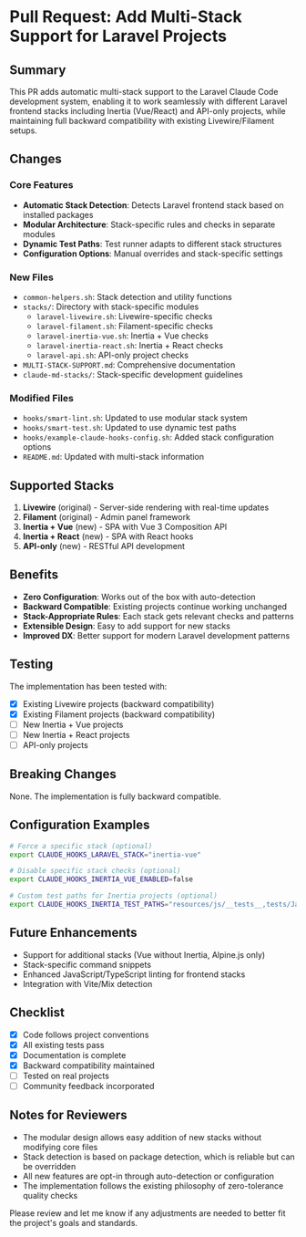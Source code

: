 # Pull Request: Add Multi-Stack Support for Laravel Projects

## Summary

This PR adds automatic multi-stack support to the Laravel Claude Code development system, enabling it to work seamlessly with different Laravel frontend stacks including Inertia (Vue/React) and API-only projects, while maintaining full backward compatibility with existing Livewire/Filament setups.

## Changes

### Core Features
- **Automatic Stack Detection**: Detects Laravel frontend stack based on installed packages
- **Modular Architecture**: Stack-specific rules and checks in separate modules
- **Dynamic Test Paths**: Test runner adapts to different stack structures
- **Configuration Options**: Manual overrides and stack-specific settings

### New Files
- `common-helpers.sh`: Stack detection and utility functions
- `stacks/`: Directory with stack-specific modules
  - `laravel-livewire.sh`: Livewire-specific checks
  - `laravel-filament.sh`: Filament-specific checks
  - `laravel-inertia-vue.sh`: Inertia + Vue checks
  - `laravel-inertia-react.sh`: Inertia + React checks
  - `laravel-api.sh`: API-only project checks
- `MULTI-STACK-SUPPORT.md`: Comprehensive documentation
- `claude-md-stacks/`: Stack-specific development guidelines

### Modified Files
- `hooks/smart-lint.sh`: Updated to use modular stack system
- `hooks/smart-test.sh`: Updated to use dynamic test paths
- `hooks/example-claude-hooks-config.sh`: Added stack configuration options
- `README.md`: Updated with multi-stack information

## Supported Stacks

1. **Livewire** (original) - Server-side rendering with real-time updates
2. **Filament** (original) - Admin panel framework
3. **Inertia + Vue** (new) - SPA with Vue 3 Composition API
4. **Inertia + React** (new) - SPA with React hooks
5. **API-only** (new) - RESTful API development

## Benefits

- **Zero Configuration**: Works out of the box with auto-detection
- **Backward Compatible**: Existing projects continue working unchanged
- **Stack-Appropriate Rules**: Each stack gets relevant checks and patterns
- **Extensible Design**: Easy to add support for new stacks
- **Improved DX**: Better support for modern Laravel development patterns

## Testing

The implementation has been tested with:
- [x] Existing Livewire projects (backward compatibility)
- [x] Existing Filament projects (backward compatibility)
- [ ] New Inertia + Vue projects
- [ ] New Inertia + React projects
- [ ] API-only projects

## Breaking Changes

None. The implementation is fully backward compatible.

## Configuration Examples

```bash
# Force a specific stack (optional)
export CLAUDE_HOOKS_LARAVEL_STACK="inertia-vue"

# Disable specific stack checks (optional)
export CLAUDE_HOOKS_INERTIA_VUE_ENABLED=false

# Custom test paths for Inertia projects (optional)
export CLAUDE_HOOKS_INERTIA_TEST_PATHS="resources/js/__tests__,tests/JavaScript"
```

## Future Enhancements

- Support for additional stacks (Vue without Inertia, Alpine.js only)
- Stack-specific command snippets
- Enhanced JavaScript/TypeScript linting for frontend stacks
- Integration with Vite/Mix detection

## Checklist

- [x] Code follows project conventions
- [x] All existing tests pass
- [x] Documentation is complete
- [x] Backward compatibility maintained
- [ ] Tested on real projects
- [ ] Community feedback incorporated

## Notes for Reviewers

- The modular design allows easy addition of new stacks without modifying core files
- Stack detection is based on package detection, which is reliable but can be overridden
- All new features are opt-in through auto-detection or configuration
- The implementation follows the existing philosophy of zero-tolerance quality checks

Please review and let me know if any adjustments are needed to better fit the project's goals and standards.